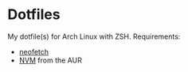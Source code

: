 # Dotfiles
My dotfile(s) for Arch Linux with ZSH.
Requirements:
* [neofetch][neofetch]
* [NVM][nvm] from the AUR

[neofetch]: https://github.com/dylanaraps/neofetch
[nvm]: https://github.com/nvm-sh/nvm
